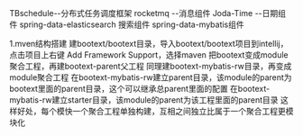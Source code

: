 TBschedule--分布式任务调度框架
rocketmq  --消息组件
Joda-Time --日期组件
spring-data-elasticsearch 搜索组件
spring-data-mybatis组件

1.mven结构搭建
    建bootext/bootext目录，导入bootext/bootext项目到intellij，点击项目上右键 Add Framework Support，选择maven
  把bootext变成module聚合工程，再建bootext-parent父工程
    同理建bootext-mybatis-rw目录，再变成module聚合工程
    在bootext-mybatis-rw建立parent目录，该module的parent为bootext里面的parent目录，这个可以继承总parent里面的配置
    在bootext-mybatis-rw建立starter目录，该module的parent为该工程里面的parent目录
  这样好处，每个模快一个聚合工程单独构建，互相之间独立比属于一个聚合工程更模块化
